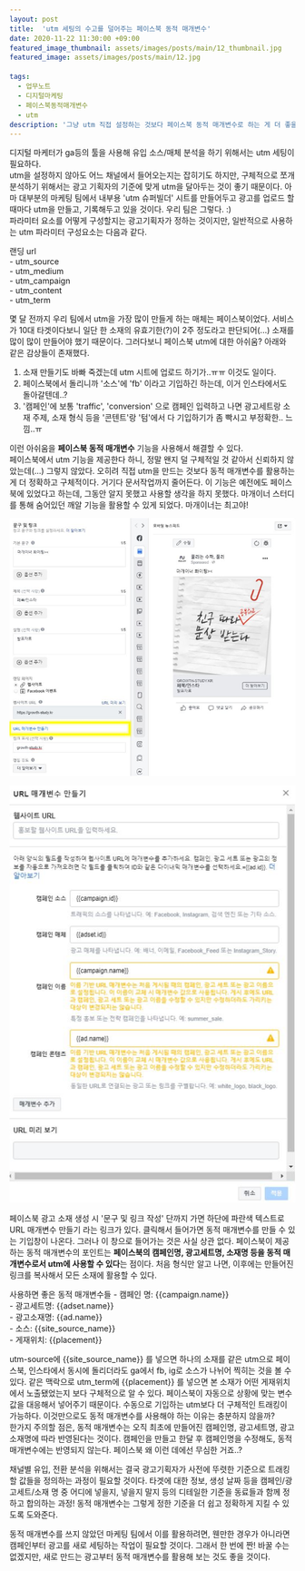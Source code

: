 ```yaml
---
layout: post
title:  'utm 세팅의 수고를 덜어주는 페이스북 동적 매개변수'
date: 2020-11-22 11:30:00 +09:00
featured_image_thumbnail: assets/images/posts/main/12_thumbnail.jpg
featured_image: assets/images/posts/main/12.jpg

tags:
  - 업무노트
  - 디지털마케팅
  - 페이스북동적매개변수
  - utm
description: '그냥 utm 직접 설정하는 것보다 페이스북 동적 매개변수로 하는 게 더 좋을 정도'
---
```


디지털 마케터가 ga등의 툴을 사용해 유입 소스/매체 분석을 하기 위해서는 utm 세팅이 필요하다.  
utm을 설정하지 않아도 어느 채널에서 들어오는지는 잡히기도 하지만, 구체적으로 쪼개 분석하기 위해서는 광고 기획자의 기준에 맞게 utm을 달아두는 것이 좋기 때문이다. 아마 대부분의 마케팅 팀에서 내부용 'utm 슈퍼빌더' 시트를 만들어두고 광고를 업로드 할 때마다 utm을 만들고, 기록해두고 있을 것이다. 우리 팀은 그렇다. :)  
파라미터 요소를 어떻게 구성할지는 광고기획자가 정하는 것이지만, 일반적으로 사용하는 utm 파라미터 구성요소는 다음과 같다.

랜딩 url  
 \- utm_source   
 \- utm_medium  
 \- utm_campaign   
 \- utm_content  
 \- utm_term  

몇 달 전까지 우리 팀에서 utm을 가장 많이 만들게 하는 매체는 페이스북이었다. 서비스가 10대 타겟이다보니 일단 한 소재의 유효기한(?)이 2주 정도라고 판단되어(...) 소재를 많이 많이 만들어야 했기 때문이다. 그러다보니 페이스북 utm에 대한 아쉬움? 아래와 같은 감상들이 존재했다.  

  1) 소재 만들기도 바빠 죽겠는데 utm 시트에 업로드 하기가..ㅠㅠ 이것도 일이다.  
  2) 페이스북에서 돌리니까 '소스'에 'fb' 이라고 기입하긴 하는데, 이거 인스타에서도 돌아갈텐데..?  
  3) '캠페인'에 보통 'traffic', 'conversion' 으로 캠페인 입력하고 나면 광고세트랑 소재 주제, 소재 형식 등을 '콘텐트'랑 '텀'에서 다 기입하기가 좀 빡시고 부정확한.. 느낌..ㅠ  

이런 아쉬움을 **페이스북 동적 매개변수** 기능을 사용해서 해결할 수 있다.  
페이스북에서 utm 기능을 제공한다 하니, 정말 왠지 덜 구체적일 것 같아서 신뢰하지 않았는데(...) 그렇지 않았다. 오히려 직접 utm을 만드는 것보다 동적 매개변수를 활용하는 게 더 정확하고 구체적이다. 거기다 문서작업까지 줄어든다. 이 기능은 예전에도 페이스북에 있었다고 하는데, 그동안 알지 못했고 사용할 생각을 하지 못했다. 마개이너 스터디를 통해 숨어있던 깨알 기능을 활용할 수 있게 되었다. 마개이너는 최고야!

![페이스북 동적 매개변수](assets/images/posts/content/fb-auto-parameter.JPG)


![페이스북 동적 매개변수2](assets/images/posts/content/fb-auto-parameter2.JPG)

페이스북 광고 소재 생성 시 '문구 및 링크 작성' 단까지 가면 하단에 파란색 텍스트로 URL 매개변수 만들기 라는 링크가 있다. 클릭해서 들어가면 동적 매개변수를 만들 수 있는 기입창이 나온다. 그러나 이 창으로 들어가는 것은 사실 상관 없다. 페이스북이 제공하는 동적 매개변수의 포인트는 **페이스북의 캠페인명, 광고세트명, 소재명 등을 동적 매개변수로서 utm에 사용할 수 있다**는 점이다. 처음 형식만 알고 나면, 이후에는 만들어진 링크를 복사해서 모든 소재에 활용할 수 있다.  

사용하면 좋은 동적 매개변수들
 \- 캠페인 명: \{\{campaign.name\}\}  
 \- 광고세트명: \{\{adset.name\}\}  
 \- 광고소재명: \{\{ad.name\}\}  
 \- 소스: \{\{site_source_name\}\}  
 \- 게재위치: \{\{placement\}\}  

 utm-source에 {{site_source_name}} 를 넣으면 하나의 소재를 같은 utm으로 페이스북, 인스타에서 동시에 돌리더라도 ga에서 fb, ig로 소스가 나뉘어 찍히는 것을 볼 수 있다. 같은 맥락으로 utm_term에 {{placement}} 를 넣으면 본 소재가 어떤 게재위치에서 노출됐었는지 보다 구체적으로 알 수 있다. 페이스북이 자동으로 상황에 맞는 변수값을 대응해서 넣어주기 때문이다. 수동으로 기입하는 utm보다 더 구체적인 트래킹이 가능하다. 이것만으로도 동적 매개변수를 사용해야 하는 이유는 충분하지 않을까?  
 한가지 주의할 점은, 동적 매개변수는 오직 최초에 만들어진 캠페인명, 광고세트명, 광고소재명에 따라 반영된다는 것이다. 캠페인을 만들고 한달 후 캠페인명을 수정해도, 동적 매개변수에는 반영되지 않는다. 페이스북 왜 이런 데에선 무심한 거죠..?  

 채널별 유입, 전환 분석을 위해서는 결국 광고기획자가 사전에 뚜렷한 기준으로 트래킹할 값들을 정의하는 과정이 필요할 것이다. 타겟에 대한 정보, 생성 날짜 등을 캠페인/광고세트/소재 명 중 어디에 넣을지, 넣을지 말지 등의 디테일한 기준을 동료들과 함께 정하고 합의하는 과정! 동적 매개변수는 그렇게 정한 기준을 더 쉽고 정확하게 지킬 수 있도록 도와준다.

 동적 매개변수를 쓰지 않았던 마케팅 팀에서 이를 활용하려면, 웬만한 경우가 아니라면 캠페인부터 광고를 새로 세팅하는 작업이 필요할 것이다. 그래서 한 번에 짠! 바꿀 수는 없겠지만, 새로 만드는 광고부터 동적 매개변수를 활용해 보는 것도 좋을 것이다.   
